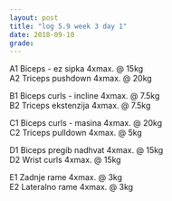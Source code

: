 ```yaml
---
layout: post
title: "log 5.9 week 3 day 1"
date: 2018-09-10
grade:
---
```


A1 Biceps - ez sipka 4xmax. @ 15kg  
A2 Triceps pushdown 4xmax. @ 20kg     

B1 Biceps curls - incline 4xmax. @ 7.5kg     
B2 Triceps ekstenzija 4xmax. @ 7.5kg         

C1 Biceps curls - masina 4xmax. @ 20kg  
C2 Triceps pulldown 4xmax. @ 5kg  

D1 Biceps pregib nadhvat 4xmax. @ 15kg  
D2 Wrist curls 4xmax. @ 15kg  

E1 Zadnje rame 4xmax. @ 3kg  
E2 Lateralno rame 4xmax. @ 3kg  
